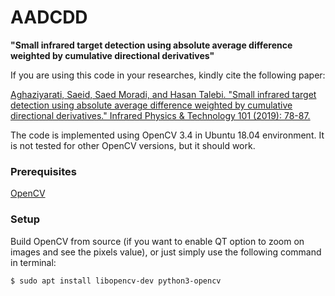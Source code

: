 # AADCDD

__"Small infrared target detection using absolute average difference weighted by cumulative directional derivatives"__

If you are using this code in your researches, kindly cite the following paper:

[Aghaziyarati, Saeid, Saed Moradi, and Hasan Talebi. "Small infrared target detection using absolute average difference weighted by cumulative directional derivatives." Infrared Physics & Technology 101 (2019): 78-87.](https://www.sciencedirect.com/science/article/abs/pii/S1350449518309654)

The code is implemented using OpenCV 3.4 in Ubuntu 18.04 environment. It is not tested for other OpenCV versions, but it should work. 
### Prerequisites
[OpenCV](http://opencv.org/)

### Setup
Build OpenCV from source (if you want to enable QT option to zoom on images and see the pixels value), or just simply use the following command in terminal:

```shell
$ sudo apt install libopencv-dev python3-opencv
```





